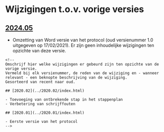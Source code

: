 # Wijzigingen t.o.v. vorige versies

## [2024.05](../2024.05/index.html)

-   Omzetting van Word versie van het protocol (oud versienummer 1.0 uitgegeven op 17/02/2021). Er zijn geen inhoudelijke wijzigingen ten opzichte van deze versie.

```{=html}
<!--
Omschrijf hier welke wijzigingen er gebeurd zijn ten opzichte van de vorige versie. 
Vermeld bij elk versienummer, de reden van de wijziging en - wanneer relevant - een beknopte beschrijving van de wijziging.
Gesorteerd van recent naar oud. 

## [2020.02](../2020.02/index.html)

- Toevoeging van ontbrekende stap in het stappenplan
- Verbetering van schrijffouten

## [2020.01](../2020.01/index.html)

- Eerste versie van het protocol
-->
```
